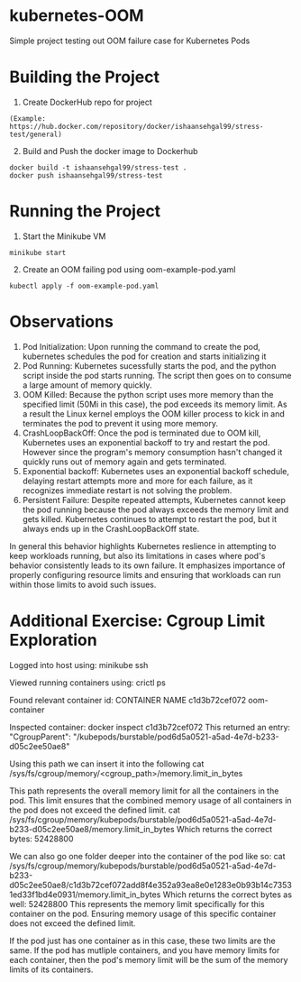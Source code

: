# kubernetes-OOM
Simple project testing out OOM failure case for Kubernetes Pods

# Building the Project
1. Create DockerHub repo for project
```
(Example: https://hub.docker.com/repository/docker/ishaansehgal99/stress-test/general)
```

2. Build and Push the docker image to Dockerhub
```
docker build -t ishaansehgal99/stress-test .
docker push ishaansehgal99/stress-test
```

# Running the Project
1. Start the Minikube VM
```
minikube start
```
2. Create an OOM failing pod using oom-example-pod.yaml
```
kubectl apply -f oom-example-pod.yaml
```

 # Observations
 1. Pod Initialization: Upon running the command to create the pod, kubernetes schedules the pod for creation and starts initializing it
 2. Pod Running: Kubernetes sucessfully starts the pod, and the python script inside the pod starts running. The script then goes on to consume a large amount of memory quickly.
 3. OOM Killed: Because the python script uses more memory than the specified limit (50Mi in this case), the pod exceeds its memory limit. As a result the Linux kernel employs the OOM killer process to kick in and terminates the pod to prevent it using more memory.
 4. CrashLoopBackOff: Once the pod is terminated due to OOM kill, Kubernetes uses an exponential backoff to try and restart the pod. However since the program's memory consumption hasn't changed it quickly runs out of memory again and gets terminated.
 5. Exponential backoff: Kubernetes uses an exponential backoff schedule, delaying restart attempts more and more for each failure, as it recognizes immediate restart is not solving the problem.
 6. Persistent Failure: Despite repeated attempts, Kubernetes cannot keep the pod running because the pod always exceeds the memory limit and gets killed. Kubernetes continues to attempt to restart the pod, but it always ends up in the CrashLoopBackOff state.

In general this behavior highlights Kubernetes reslience in attempting to keep workloads running, but also its limitations in cases where pod's behavior consistently leads to its own failure. It emphasizes importance of properly configuring resource limits and ensuring that workloads can run within those limits to avoid such issues. 

# Additional Exercise: Cgroup Limit Exploration 
Logged into host using:
minikube ssh

Viewed running containers using:
crictl ps

Found relevant container id:
CONTAINER	      NAME
c1d3b72cef072   oom-container

Inspected container: 
docker inspect c1d3b72cef072
This returned an entry: 
 "CgroupParent": "/kubepods/burstable/pod6d5a0521-a5ad-4e7d-b233-d05c2ee50ae8"

Using this path we can insert it into the following 
cat /sys/fs/cgroup/memory/<cgroup_path>/memory.limit_in_bytes

This path represents the overall memory limit for all the containers in the pod. This limit ensures that the combined memory usage of all containers in the pod does not exceed the defined limit. 
cat /sys/fs/cgroup/memory/kubepods/burstable/pod6d5a0521-a5ad-4e7d-b233-d05c2ee50ae8/memory.limit_in_bytes
Which returns the correct bytes: 52428800

We can also go one folder deeper into the container of the pod like so:
cat /sys/fs/cgroup/memory/kubepods/burstable/pod6d5a0521-a5ad-4e7d-b233-d05c2ee50ae8/c1d3b72cef072add8f4e352a93ea8e0e1283e0b93b14c73531ed33f1bd4e0931/memory.limit_in_bytes
Which returns the correct bytes as well: 52428800 
This represents the memory limit specifically for this container on the pod. Ensuring memory usage of this specific container does not exceed the defined limit. 

If the pod just has one container as in this case, these two limits are the same. If the pod has mutliple containers, and you have memory limits for each container, then the pod's memory limit will be the sum of the memory limits of its containers. 
